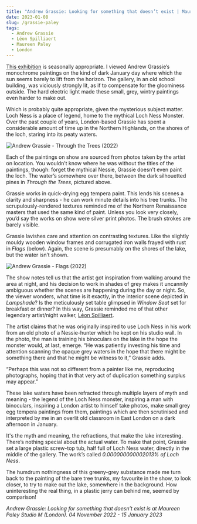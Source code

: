 ```yaml
---
title: "Andrew Grassie: Looking for something that doesn’t exist | Maureen Paley"
date: 2023-01-08
slug: /grassie-paley
tags:
  - Andrew Grassie
  - Léon Spilliaert
  - Maureen Paley
  - London
---
```


[This exhibition](https://www.maureenpaley.com/exhibitions/andrew-grassie-looking-for-something-that-doesnt-exist) is seasonally appropriate. I viewed Andrew Grassie’s monochrome paintings on the kind of dark January day where which the sun seems barely to lift from the horizon. The gallery, in an old school building, was viciously strongly lit, as if to compensate for the gloominess outside. The hard electric light made these small, grey, wintry paintings even harder to make out.

Which is probably quite appropriate, given the mysterious subject matter. Loch Ness is a place of legend, home to the mythical Loch Ness Monster. Over the past couple of years, London-based Grassie has spent a considerable amount of time up in the Northern Highlands, on the shores of the loch, staring into its peaty waters.

![Andrew Grassie - Through the Trees (2022)](/grassie-paley-1.jpg)

Each of the paintings on show are sourced from photos taken by the artist on location. You wouldn’t know where he was without the titles of the paintings, though: forget the mythical Nessie, Grassie doesn’t even paint the loch. The water’s somewhere over there, between the dark silhouetted pines in *Through the Trees*, pictured above.

Grassie works in quick-drying egg tempera paint. This lends his scenes a clarity and sharpness - he can work minute details into his tree trunks. The scrupulously-rendered textures reminded me of the Northern Renaissance masters that used the same kind of paint. Unless you look very closely, you’d say the works on show were silver print photos. The brush strokes are barely visible.

Grassie lavishes care and attention on contrasting textures. Like the slightly mouldy wooden window frames and corrugated iron walls frayed with rust in *Flags* (below). Again, the scene is presumably on the shores of the lake, but the water isn’t shown.

![Andrew Grassie - Flags (2022)](/grassie-paley-2.jpg)

The show notes tell us that the artist got inspiration from walking around the area at night, and his decision to work in shades of grey makes it uncannily ambiguous whether the scenes are happening during the day or night. So, the viewer wonders, what time is it exactly, in the interior scene depicted in *Lampshade*? Is the meticulously set table glimpsed in *Window Seat* set for breakfast or dinner? In this way, Grassie reminded me of that other legendary artist/night walker, [Léon Spilliaert](/tags/leon-spilliaert).

The artist claims that he was originally inspired to use Loch Ness in his work from an old photo of a Nessie-hunter which he kept on his studio wall. In the photo, the man is training his binoculars on the lake in the hope the monster would, at last, emerge. “He was patiently investing his time and attention scanning the opaque grey waters in the hope that there might be something there and that he might be witness to it,” Grassie adds. 

“Perhaps this was not so different from a painter like me, reproducing photographs, hoping that in that very act of duplication something surplus may appear.”

These lake waters have been refracted through multiple layers of myth and meaning - the legend of the Loch Ness monster, inspiring a man with binoculars, inspiring a London artist to himself take photos, make small grey egg tempera paintings from them, paintings which are then scrutinised and interpreted by me in an overlit old classroom in East London on a dark afternoon in January.

It's the myth and meaning, the refractions, that make the lake interesting. There’s nothing special about the actual water. To make that point, Grassie set a large plastic screw-top tub, half full of Loch Ness water, directly in the middle of the gallery. The work’s called *0.000000000002013% of Loch Ness*. 

The humdrum nothingness of this greeny-grey substance made me turn back to the painting of the bare tree trunks, my favourite in the show, to look closer, to try to make out the lake, somewhere in the background. How uninteresting the real thing, in a plastic jerry can behind me, seemed by comparison!

*Andrew Grassie: Looking for something that doesn’t exist is at Maureen Paley Studio M (London). 04 November 2022 - 15 January 2023*

